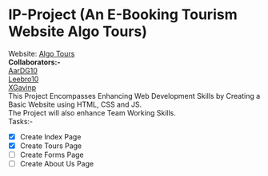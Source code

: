 # IP-Project (An E-Booking Tourism Website Algo Tours)
Website: [Algo Tours](https://aardg10.github.io/IP-Project/)<br>
<b>Collaborators:-</b> <br>[AarDG10](https://github.com/AarDG10) <br> [Leebro10](https://github.com/Leebro10) <br> [XGavinp](https://github.com/XGavinp) <br>
This Project Encompasses Enhancing Web Development Skills by Creating a Basic Website using HTML, CSS and JS. <br>
The Project will also enhance Team Working Skills.<br>
Tasks:-<br>
- [x] Create Index Page <br>
- [x] Create Tours Page <br>
- [ ] Create Forms Page <br>
- [ ] Create About Us Page <br>